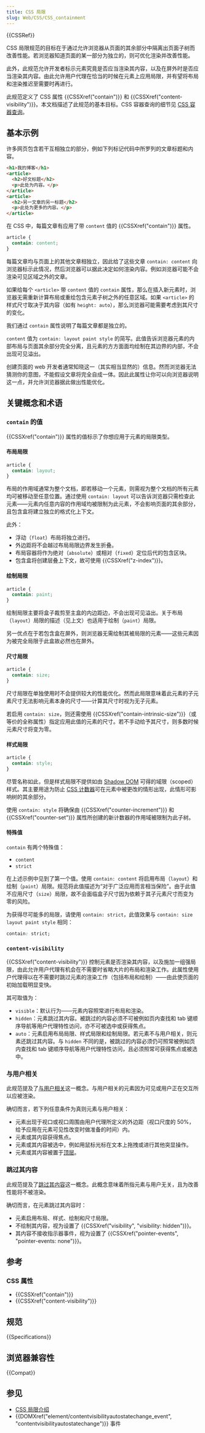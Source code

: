 ```yaml
---
title: CSS 局限
slug: Web/CSS/CSS_containment
---
```


{{CSSRef}}

CSS 局限规范的目标在于通过允许浏览器从页面的其余部分中隔离出页面子树而改善性能。若浏览器知道页面的某一部分为独立的，则可优化渲染并改善性能。

此外，此规范允许开发者标示元素究竟是否应当渲染其内容，以及在屏外时是否应当渲染其内容。由此允许用户代理在恰当的时候在元素上应用局限，并有望将布局和渲染推迟至需要时再进行。

此规范定义了 CSS 属性 {{CSSXref("contain")}} 和 {{CSSXref("content-visibility")}}。本文档描述了此规范的基本目标。CSS 容器查询的细节见 [CSS 容器查询](/zh-CN/docs/Web/CSS/CSS_container_queries)。

## 基本示例

许多网页包含若干互相独立的部分，例如下列标记代码中所罗列的文章标题和内容。

```html
<h1>我的博客</h1>
<article>
  <h2>好文标题</h2>
  <p>此处为内容。</p>
</article>
<article>
  <h2>另一文章的另一标题</h2>
  <p>此处为更多的内容。</p>
</article>
```

在 CSS 中，每篇文章有应用了带 `content` 值的 {{CSSXref("contain")}} 属性。

```css
article {
  contain: content;
}
```

每篇文章均与页面上的其他文章相独立，因此给了这些文章 `contain: content` 向浏览器标示此情况，然后浏览器可以据此决定如何渲染内容。例如浏览器可能不会渲染可见区域之外的文章。

如果给每个 `<article>` 带 `content` 值的 `contain` 属性，那么在插入新元素时，浏览器无需重新计算布局或重绘包含元素子树之外的任意区域。如果 `<article>` 的样式尺寸取决于其内容（如有 `height: auto`），那么浏览器可能需要考虑到其尺寸的变化。

我们通过 `contain` 属性说明了每篇文章都是独立的。

`content` 值为 `contain: layout paint style` 的简写。此值告诉浏览器元素的内部布局与页面其余部分完全分离，且元素的方方面面均绘制在其边界的内部，不会出现可见溢出。

创建页面的 web 开发者通常知晓这一（其实相当显然的）信息。然而浏览器无法猜测你的意图，不能假设文章将完全自成一体。因此此属性让你可以向浏览器说明这一点，并允许浏览器据此做出性能优化。

## 关键概念和术语

### `contain` 的值

{{CSSXref("contain")}} 属性的值标示了你想应用于元素的局限类型。

#### 布局局限

```css
article {
  contain: layout;
}
```

布局的作用域通常为整个文档，即若移动一个元素，则需视为整个文档的所有元素均可被移动至任意位置。通过使用 `contain: layout` 可以告诉浏览器只需检查此元素——元素内任意内容的作用域均被限制为此元素，不会影响页面的其余部分，且包含盒将建立独立的格式化上下文。

此外：

- 浮动（`float`）布局将独立进行。
- 外边距将不会越过布局局限边界发生折叠。
- 布局容器将作为绝对（`absolute`）或相对（`fixed`）定位后代的包含区块。
- 包含盒将创建层叠上下文，故可使用 {{CSSXref("z-index")}}。

#### 绘制局限

```css
article {
  contain: paint;
}
```

绘制局限主要将盒子裁剪至主盒的内边距边，不会出现可见溢出。关于布局（`layout`）局限的描述（见上文）也适用于绘制（`paint`）局限。

另一优点在于若包含盒在屏外，则浏览器无需绘制其被局限的元素——这些元素因为被完全局限于此盒故必然也在屏外。

#### 尺寸局限

```css
article {
  contain: size;
}
```

尺寸局限在单独使用时不会提供较大的性能优化。然而此局限意味着此元素的子元素尺寸无法影响元素本身的尺寸——计算其尺寸时视为无子元素。

若启用 `contain: size`，则还需使用 {{CSSXref("contain-intrinsic-size")}}（或等价的全称属性）指定应用此值的元素的尺寸。若不手动给予其尺寸，则多数时候元素尺寸将变为零。

#### 样式局限

```css
article {
  contain: style;
}
```

尽管名称如此，但是样式局限不提供如由 [Shadow DOM](/zh-CN/docs/Web/API/Web_components/Using_shadow_DOM) 可得的域限（scoped）样式。其主要用途为防止 [CSS 计数器](/zh-CN/docs/Web/CSS/CSS_counter_styles/Using_CSS_counters)可在元素中被更改的情形出现，此情形可影响树的其余部分。

使用 `contain: style` 将确保由 {{CSSXref("counter-increment")}} 和 {{CSSXref("counter-set")}} 属性所创建的新计数器的作用域被限制为此子树。

#### 特殊值

`contain` 有两个特殊值：

- `content`
- `strict`

在上述示例中见到了第一个值。使用 `contain: content` 将启用布局（`layout`）和绘制（`paint`）局限。规范将此值描述为“对于广泛应用而言相当保险”。由于此值不应用尺寸（`size`）局限，故不会面临盒子尺寸因为依赖于其子元素尺寸而变为零的风险。

为获得尽可能多的局限，请使用 `contain: strict`，此值效果与 `contain: size layout paint style` 相同：

```css
contain: strict;
```

### `content-visibility`

{{CSSXref("content-visibility")}} 控制元素是否渲染其内容，以及施加一组强局限，由此允许用户代理有机会在不需要时省略大片的布局和渲染工作。此属性使用户代理得以在不需要时跳过元素的渲染工作（包括布局和绘制）——由此使页面的初始加载明显变快。

其可取值为：

- `visible`：默认行为——元素内容照常进行布局和渲染。
- `hidden`：元素跳过其内容。被跳过的内容必须不可被例如页内查找和 tab 键顺序导航等用户代理特性访问，亦不可被选中或获得焦点。
- `auto`：元素启用布局局限、样式局限和绘制局限。若元素不与用户相关，则元素还跳过其内容。与 `hidden` 不同的是，被跳过的内容必须仍可照常被例如页内查找和 tab 键顺序导航等用户代理特性访问，且必须照常可获得焦点或被选中。

### 与用户相关

此规范提及了[与用户相关](https://drafts.csswg.org/css-contain/#relevant-to-the-user)这一概念。与用户相关的元素因为可见或用户正在交互所以应被渲染。

确切而言，若下列任意条件为真则元素与用户相关：

- 元素出现于视口或视口周围由用户代理所定义的外边距（视口尺度的 50%，给予应用在元素可见性改变时做准备的时间）内。
- 元素或其内容获得焦点。
- 元素或其内容被选中，例如用鼠标光标在文本上拖拽或进行其他突显操作。
- 元素或其内容被置于[顶层](https://drafts.csswg.org/css-position-4/#top-layer)。

### 跳过其内容

此规范提及了[跳过其内容](https://drafts.csswg.org/css-contain/#skips-its-contents)这一概念。此概念意味着所指元素与用户无关，且为改善性能将不被渲染。

确切而言，在元素跳过其内容时：

- 元素启用布局、样式、绘制和尺寸局限。
- 不绘制其内容，视为设置了 {{CSSXref("visibility", "visibility: hidden")}}。
- 其内容不接收指示器事件，视为设置了 {{CSSXref("pointer-events", "pointer-events: none")}}。

## 参考

### CSS 属性

- {{CSSXref("contain")}}
- {{CSSXref("content-visibility")}}

## 规范

{{Specifications}}

## 浏览器兼容性

{{Compat}}

## 参见

- [CSS 局限介绍](https://blogs.igalia.com/mrego/2019/01/11/an-introduction-to-css-containment/)
- {{DOMXref("element/contentvisibilityautostatechange_event", "contentvisibilityautostatechange")}} 事件
